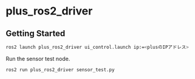 # plus_ros2_driver

## Getting Started

```bash
ros2 launch plus_ros2_driver ui_control.launch ip:=<plusのIPアドレス>
```

Run the sensor test node.

```bash
ros2 run plus_ros2_driver sensor_test.py
```
